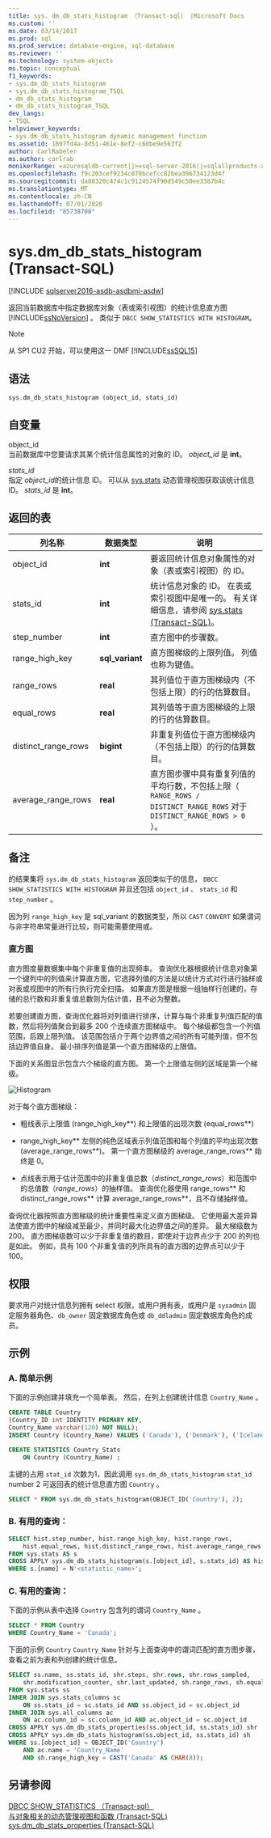```yaml
---
title: sys. dm_db_stats_histogram （Transact-sql） |Microsoft Docs
ms.custom: ''
ms.date: 03/14/2017
ms.prod: sql
ms.prod_service: database-engine, sql-database
ms.reviewer: ''
ms.technology: system-objects
ms.topic: conceptual
f1_keywords:
- sys.dm_db_stats_histogram
- sys.dm_db_stats_histogram_TSQL
- dm_db_stats_histogram
- dm_db_stats_histogram_TSQL
dev_langs:
- TSQL
helpviewer_keywords:
- sys.dm_db_stats_histogram dynamic management function
ms.assetid: 1897fd4a-8d51-461e-8ef2-c60be9e563f2
author: CarlRabeler
ms.author: carlrab
monikerRange: =azuresqldb-current||>=sql-server-2016||=sqlallproducts-allversions||>=sql-server-linux-2017||=azuresqldb-mi-current
ms.openlocfilehash: f9c203cef9234c070bcefcc82bea396734123d4f
ms.sourcegitcommit: da88320c474c1c9124574f90d549c50ee3387b4c
ms.translationtype: MT
ms.contentlocale: zh-CN
ms.lasthandoff: 07/01/2020
ms.locfileid: "85738708"
---
```

# <a name="sysdm_db_stats_histogram-transact-sql"></a>sys.dm_db_stats_histogram (Transact-SQL)
[!INCLUDE [sqlserver2016-asdb-asdbmi-asdw](../../includes/applies-to-version/sqlserver2016-asdb-asdbmi-asdw.md)]

返回当前数据库中指定数据库对象（表或索引视图）的统计信息直方图 [!INCLUDE[ssNoVersion](../../includes/ssnoversion-md.md)] 。 类似于 `DBCC SHOW_STATISTICS WITH HISTOGRAM`。

> [!NOTE] 
> 从 SP1 CU2 开始，可以使用这一 DMF [!INCLUDE[ssSQL15](../../includes/ssSQL15-md.md)]

## <a name="syntax"></a>语法  
  
```  
sys.dm_db_stats_histogram (object_id, stats_id)  
```  
  
## <a name="arguments"></a>自变量  
 object_id  
 当前数据库中您要请求其某个统计信息属性的对象的 ID。 *object_id* 是 **int**。  
  
 *stats_id*  
 指定 *object_id*的统计信息 ID。 可以从 [sys.stats](../../relational-databases/system-catalog-views/sys-stats-transact-sql.md) 动态管理视图获取该统计信息 ID。 *stats_id* 是 **int**。  
  
## <a name="table-returned"></a>返回的表  
  
|列名称|数据类型|说明|  
|-----------------|---------------|-----------------|  
|object_id |**int**|要返回统计信息对象属性的对象（表或索引视图）的 ID。|  
|stats_id |**int**|统计信息对象的 ID。 在表或索引视图中是唯一的。 有关详细信息，请参阅 [sys.stats (Transact-SQL)](../../relational-databases/system-catalog-views/sys-stats-transact-sql.md)。|  
|step_number |**int** |直方图中的步骤数。 |
|range_high_key |**sql_variant** |直方图梯级的上限列值。 列值也称为键值。|
|range_rows |**real** |其列值位于直方图梯级内（不包括上限）的行的估算数目。 |
|equal_rows |**real** |其列值等于直方图梯级的上限的行的估算数目。 |
|distinct_range_rows |**bigint** |非重复列值位于直方图梯级内（不包括上限）的行的估算数目。 |
|average_range_rows |**real** |直方图步骤中具有重复列值的平均行数，不包括上限（ `RANGE_ROWS / DISTINCT_RANGE_ROWS` 对于 `DISTINCT_RANGE_ROWS > 0` ）。 |
  
 ## <a name="remarks"></a>备注  
 
 的结果集将 `sys.dm_db_stats_histogram` 返回类似于的信息， `DBCC SHOW_STATISTICS WITH HISTOGRAM` 并且还包括 `object_id` 、 `stats_id` 和 `step_number` 。

 因为列 `range_high_key` 是 sql_variant 的数据类型，所以 `CAST` `CONVERT` 如果谓词与非字符串常量进行比较，则可能需要使用或。

### <a name="histogram"></a>直方图
  
 直方图度量数据集中每个非重复值的出现频率。 查询优化器根据统计信息对象第一个键列中的列值来计算直方图，它选择列值的方法是以统计方式对行进行抽样或对表或视图中的所有行执行完全扫描。 如果直方图是根据一组抽样行创建的，存储的总行数和非重复值总数则为估计值，且不必为整数。  
  
 若要创建直方图，查询优化器将对列值进行排序，计算与每个非重复列值匹配的值数，然后将列值聚合到最多 200 个连续直方图梯级中。 每个梯级都包含一个列值范围，后跟上限列值。 该范围包括介于两个边界值之间的所有可能列值，但不包括边界值自身。 最小排序列值是第一个直方图梯级的上限值。  
  
 下面的关系图显示包含六个梯级的直方图。 第一个上限值左侧的区域是第一个梯级。  
  
 ![](../../relational-databases/system-dynamic-management-views/media/histogram_2.gif "Histogram")  
  
 对于每个直方图梯级：  
  
-   粗线表示上限值 (range_high_key**) 和上限值的出现次数 (equal_rows**)  
  
-   range_high_key** 左侧的纯色区域表示列值范围和每个列值的平均出现次数 (average_range_rows**)。 第一个直方图梯级的 average_range_rows** 始终是 0。  
  
-   点线表示用于估计范围中的非重复值总数（*distinct_range_rows*）和范围中的总值数（*range_rows*）的抽样值。 查询优化器使用 range_rows** 和 distinct_range_rows** 计算 average_range_rows**，且不存储抽样值。  
  
 查询优化器按照直方图梯级的统计重要性来定义直方图梯级。 它使用最大差异算法使直方图中的梯级减至最少，并同时最大化边界值之间的差异。 最大梯级数为 200。 直方图梯级数可以少于非重复值的数目，即使对于边界点少于 200 的列也是如此。 例如，具有 100 个非重复值的列所具有的直方图的边界点可以少于 100。  
  
## <a name="permissions"></a>权限  

要求用户对统计信息列拥有 select 权限，或用户拥有表，或用户是 `sysadmin` 固定服务器角色、`db_owner` 固定数据库角色或 `db_ddladmin` 固定数据库角色的成员。

## <a name="examples"></a>示例  

### <a name="a-simple-example"></a>A. 简单示例    
下面的示例创建并填充一个简单表。 然后，在列上创建统计信息 `Country_Name` 。

```sql
CREATE TABLE Country
(Country_ID int IDENTITY PRIMARY KEY,
Country_Name varchar(120) NOT NULL);
INSERT Country (Country_Name) VALUES ('Canada'), ('Denmark'), ('Iceland'), ('Peru');

CREATE STATISTICS Country_Stats  
    ON Country (Country_Name) ;  
```   
主键的占用 `stat_id` 次数为1，因此调用 `sys.dm_db_stats_histogram` `stat_id` number 2 可返回表的统计信息直方图 `Country` 。    
```sql     
SELECT * FROM sys.dm_db_stats_histogram(OBJECT_ID('Country'), 2);
```

### <a name="b-useful-query"></a>B. 有用的查询：   
```sql  
SELECT hist.step_number, hist.range_high_key, hist.range_rows, 
    hist.equal_rows, hist.distinct_range_rows, hist.average_range_rows
FROM sys.stats AS s
CROSS APPLY sys.dm_db_stats_histogram(s.[object_id], s.stats_id) AS hist
WHERE s.[name] = N'<statistic_name>';
```

### <a name="c-useful-query"></a>C. 有用的查询：
下面的示例从表中选择 `Country` 包含列的谓词 `Country_Name` 。

```sql  
SELECT * FROM Country 
WHERE Country_Name = 'Canada';
```

下面的示例 `Country` `Country_Name` 针对与上面查询中的谓词匹配的直方图步骤，查看之前为表和列创建的统计信息。

```sql  
SELECT ss.name, ss.stats_id, shr.steps, shr.rows, shr.rows_sampled, 
    shr.modification_counter, shr.last_updated, sh.range_rows, sh.equal_rows
FROM sys.stats ss
INNER JOIN sys.stats_columns sc 
    ON ss.stats_id = sc.stats_id AND ss.object_id = sc.object_id
INNER JOIN sys.all_columns ac 
    ON ac.column_id = sc.column_id AND ac.object_id = sc.object_id
CROSS APPLY sys.dm_db_stats_properties(ss.object_id, ss.stats_id) shr
CROSS APPLY sys.dm_db_stats_histogram(ss.object_id, ss.stats_id) sh
WHERE ss.[object_id] = OBJECT_ID('Country') 
    AND ac.name = 'Country_Name'
    AND sh.range_high_key = CAST('Canada' AS CHAR(8));
```
  
## <a name="see-also"></a>另请参阅  
[DBCC SHOW_STATISTICS （Transact-sql）](../../t-sql/database-console-commands/dbcc-show-statistics-transact-sql.md)   
[与对象相关的动态管理视图和函数 (Transact-SQL)](../../relational-databases/system-dynamic-management-views/object-related-dynamic-management-views-and-functions-transact-sql.md)  
[sys.dm_db_stats_properties (Transact-SQL)](../../relational-databases/system-dynamic-management-views/sys-dm-db-stats-properties-transact-sql.md)  
